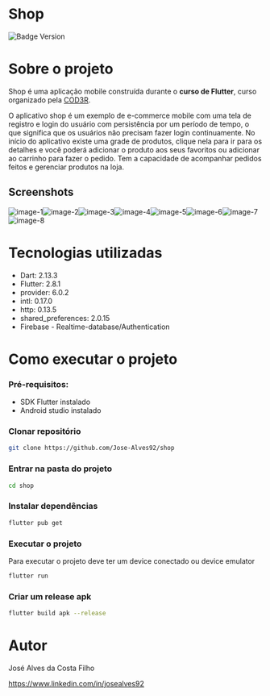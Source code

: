 # Shop
![Badge Version](http://img.shields.io/static/v1?label=version&message=1.0.0&color=GREEN&style=fleat)

# Sobre o projeto

Shop é uma aplicação mobile construída durante o **curso de Flutter**, curso organizado pela [COD3R](https://www.cod3r.com.br "Site da Cod3r").

O aplicativo shop é um exemplo de e-commerce mobile com uma tela de registro e login do usuário com persistência por um período de tempo, o que significa que os usuários não precisam fazer login continuamente. No início do aplicativo existe uma grade de produtos, clique nela para ir para os detalhes e você poderá adicionar o produto aos seus favoritos ou adicionar ao carrinho para fazer o pedido. Tem a capacidade de acompanhar pedidos feitos e gerenciar produtos na loja.

## Screenshots

![image-1](https://github.com/Jose-Alves92/shop/blob/main/assets/screenshots/shop-e-commerce-01.jpg)![image-2](https://github.com/Jose-Alves92/shop/blob/main/assets/screenshots/shop-e-commerce-02.jpg)![image-3](https://github.com/Jose-Alves92/shop/blob/main/assets/screenshots/shop-e-commerce-03.jpg)![image-4](https://github.com/Jose-Alves92/shop/blob/main/assets/screenshots/shop-e-commerce-04.jpg)![image-5](https://github.com/Jose-Alves92/shop/blob/main/assets/screenshots/shop-e-commerce-05.jpg)![image-6](https://github.com/Jose-Alves92/shop/blob/main/assets/screenshots/shop-e-commerce-06.jpg)![image-7](https://github.com/Jose-Alves92/shop/blob/main/assets/screenshots/shop-e-commerce-07.jpg)![image-8](https://github.com/Jose-Alves92/shop/blob/main/assets/screenshots/shop-e-commerce-08.jpg)

# Tecnologias utilizadas

- Dart: 2.13.3
- Flutter: 2.8.1
- provider: 6.0.2
- intl: 0.17.0
- http: 0.13.5
- shared_preferences: 2.0.15
- Firebase - Realtime-database/Authentication

# Como executar o projeto

### Pré-requisitos: 

- SDK Flutter instalado
- Android studio instalado

### Clonar repositório
```bash
git clone https://github.com/Jose-Alves92/shop
```

### Entrar na pasta do projeto
```bash
cd shop
```

### Instalar dependências
```bash
flutter pub get
```

### Executar o projeto
Para executar o projeto deve ter um device conectado ou device emulator
```bash
flutter run
```

### Criar um release apk
```bash
flutter build apk --release
```

# Autor

José Alves da Costa Filho

https://www.linkedin.com/in/josealves92
